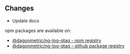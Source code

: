 ## Changes

* Update docs

npm packages are available on:

* [@dagonmetric/ng-log-gtag - npm registry](https://www.npmjs.com/package/@dagonmetric/ng-log-gtag)
* [@dagonmetric/ng-log-gtag - github package registry](https://github.com/DagonMetric/ng-log-gtag/packages)
